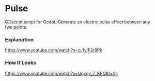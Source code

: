 # Pulse
GDscript script for Godot. Generate an electric pulse effect between any two points.

### Explanation
https://www.youtube.com/watch?v=cJfylP2r8Pk

### How It Looks
https://www.youtube.com/watch?v=Qgxqy_Z_KEQ&t=0s
